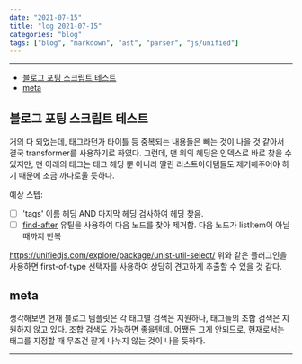 ```yaml
---
date: "2021-07-15"
title: "log 2021-07-15"
categories: "blog"
tags: ["blog", "markdown", "ast", "parser", "js/unified"]
---
```


----------

- [블로그 포팅 스크립트 테스트](#블로그-포팅-스크립트-테스트)
- [meta](#meta)

## 블로그 포팅 스크립트 테스트

거의 다 되었는데, 태그라던가 타이틀 등 중복되는 내용들은 빼는 것이 나을 것 같아서 결국 transformer를 사용하기로 하였다.
그런데, 맨 위의 헤딩은 인덱스로 바로 찾을 수 있지만, 맨 아래의 태그는 태그 헤딩 뿐 아니라 딸린 리스트아이템들도 제거해주어야 하기 때문에 조금 까다로울 듯하다.

예상 스텝:

- [ ] 'tags' 이름 헤딩 AND 마지막 헤딩 검사하여 헤딩 찾음.
- [ ] [find-after](https://github.com/syntax-tree/unist-util-find-after) 유틸을 사용하여 다음 노드를 찾아 제거함. 다음 노드가 listItem이 아닐 때까지 반복

<https://unifiedjs.com/explore/package/unist-util-select/>
위와 같은 플러그인을 사용하면 first-of-type 선택자를 사용하여 상당히 견고하게 추출할 수 있을 것 같다.

## meta

생각해보면 현재 블로그 템플릿은 각 태그별 검색은 지원하나, 태그들의 조합 검색은 지원하지 않고 있다. 조합 검색도 가능하면 좋을텐데.
어쨌든 그게 안되므로, 현재로서는 태그를 지정할 때 무조건 잘게 나누지 않는 것이 나을 듯하다.

----------
